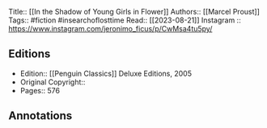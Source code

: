 Title:: [[In the Shadow of Young Girls in Flower]]
Authors:: [[Marcel Proust]]
Tags:: #fiction #insearchoflosttime 
Read:: [[2023-08-21]]
Instagram :: https://www.instagram.com/jeronimo_ficus/p/CwMsa4tu5py/

## Editions
- Edition:: [[Penguin Classics]] Deluxe Editions, 2005
- Original Copyright::
- Pages:: 576



## Annotations
